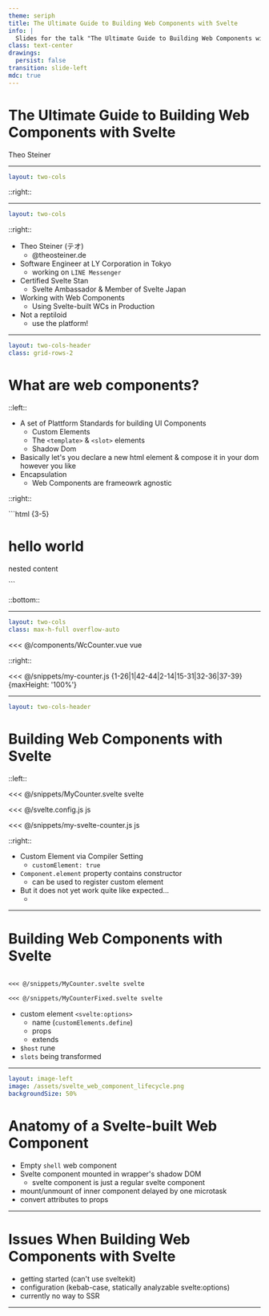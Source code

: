 ```yaml
---
theme: seriph
title: The Ultimate Guide to Building Web Components with Svelte
info: |
  Slides for the talk "The Ultimate Guide to Building Web Components with Svelte" held at Svelte Summit 2025 in Barcelona by Theo Steiner.
class: text-center
drawings:
  persist: false
transition: slide-left
mdc: true
---
```


# The Ultimate Guide to Building Web Components with Svelte

Theo Steiner

<!--
Hey everyone, welcome to "The Ultimate Guide to Building Web Components with Svelte".
If you've ever been nervous about speaking in front of people, try putting 'ultimate guide' in name of your talk.
Really ups the game a bit.
But before you watch me crash and burn trying to live up to that title,
Let's get a bit meta for a second and talk about why you would even want to build web components in the first place.
-->

---

```yaml
layout: two-cols
```

<div style="background-image: url(/assets/harris_richard.png);" class="relative h-full bg-contain bg-no-repeat">
  <div 
    style="background-image: url(/assets/harris_lizard.png);"
    class="absolute inset-0 bg-contain bg-no-repeat opacity-0 transition-opacity" 
    :class="{
      'opacity-50': $clicks === 2,
      'opacity-100': $clicks >= 3
    }"
  />
  <div 
    v-click="4"
    style="background-image: url(/assets/harris_lizard_conspiracy.png);"
    class="absolute inset-0  bg-contain bg-no-repeat" 
  />
</div>

::right::

<div class="relative h-full w-full">
<div v-click="1" style="background-image: url(/assets/rich_harris_why_i_dont_use_webcomponents.png);" class="bg-contain bg-no-repeat bg-center absolute inset-0"/>
<div class="absolute inset-0 transform rotate-6 scale-75">
  <Tweet v-click="2" id="1839484645194277111"/>
</div>
<div class="absolute inset-0 transform -rotate-6">
  <Tweet v-click="3" id="1844134732306792631"/>
</div>
</div>

<!--
Since most of you folks are probably devote disciples of his,
I thought we could maybe get Svelte Jesus, ugh I mean, Rich Harris to tell you why you should use web components.
But, since I'm terrified of unscripted live interaction, instead of asking the real Rich in the audience, I did what any sane person would do and went on twitter to find his endorsements.

Let's see, what do we have here..?
[click] "WHY I DON'T USE WEB COMPONENTS"... uhm okay, maybe rich wasn't as pro-platform as I thought..
[click] "If I could bill someone for the time I've spent working __around__ web components in svelte, I'd be a rich man"
...Now that's a bit negative, don't you think?
[click] "the right answer is 'don't use web components and you'll never have to think about this madness'"
Damn... that's devastating.
[click] But, of course Rich would say something like that.
I mean look at his lizardy face!
He __is__ one of them. Big JavaScript. THEY want you to send bloated bundles to your users so they can feed on your bandwidth!
Web Components surely are the future, I mean, "USE THE PLATFORM!", right?!
So let's maybe consult somebody more trustworthy to get our facts right..
You know, somebody who has no reason to hide the truth from you in order to farm orange github stars.
Like, let's say, someone who gives a talk on web components.
Like, you know, me!
-->

---

```yaml
layout: two-cols
```

<div style="background-image: url(/assets/theo_steiner.webp);" class="relative h-full bg-cover bg-no-repeat bg-center mx-1.5rem"/>

::right::

<div class="relative h-full w-full">

<v-clicks>

- Theo Steiner (テオ)
  - <ri-bluesky-fill/> @theosteiner.de
- Software Engineer at LY Corporation in Tokyo
  - <ri-line-fill/> working on `LINE Messenger`
- Certified Svelte Stan
  - <ri-svelte-fill/> Svelte Ambassador & Member of Svelte Japan
- Working with Web Components
  - <ion-logo-web-component/> Using Svelte-built WCs in Production
- Not a reptiloid
  - <ion-logo-python/> use the platform!

</v-clicks>

<div class="absolute inset-0 transform -rotate-6">
  <Tweet v-click="6" id="1833417673251946987"/>
</div>
<div v-click="7" style="background-image: url(/assets/theo_whats_in_the_box.png);" class="bg-contain bg-no-repeat bg-center absolute inset-0"/>
<div v-click="8" style="background-image: url(/assets/theo_components_at_home.png);" class="bg-contain bg-no-repeat bg-center absolute inset-0 transform rotate-6"/>
</div>

<!--
So, who am I, you ask?
[click] My name is Theo Steiner and I'm a software engineer at LY Corporation in Tokyo.
[click] For my dayjob, I get to work on LINE, which is the most popular messenger app in Japan with over 150 million monthly active users.
[click] I'm also a "svelte ambassador", which basically means I'm a certified svelte stan, and have been for years.
Svelte was actually my introduction to frontend development and I owe a lot to the framework and the awesome people behind it.
To give back to the community, I help organize meetups in Japan, so if you're ever in the area, feel free to reach out.
[click] And of course, I work with web components on a daily basis, hence this talk.
[click] Also, and I can't believe I have to say this, but I'm totally not JavaScript loving reptile in disguise, I promise!

So now that you know that my opinion on web components can be trusted, let's look through my tweets to try undo the damage Rich's statements have done to web components.

[click] "pretending web components have solved frontend is just so disingenuous. 🌶️ there are just so many rough edges, I think it is literally impossible to build anything substantial without having to cut at least some corners"
Wait... what? That one must have snuck in there by accident, I thought we wanted to be positive here.
[click] "building accessible web components is the kind of task that makes maintaining cobol mainframes look like a dream job"
this is getting worse by the minute.
[click] Okay, I give up, Big JavaScript won, web components are not a silver bullet.
It's true, in most cases you probably shouldn't use them & stick to a modern frontend framework... like svelte!
But while they might not the future for all of Web Development, they do have some properties that make them a invaluable for certain, specific use cases.
-->

---

```yaml
layout: two-cols-header
class: grid-rows-2
```

# What are web components?

::left::

<v-clicks class="min-h-full">

- A set of Plattform Standards for building UI Components
  - Custom Elements
  - The `<template>` & `<slot>` elements
  - Shadow Dom
- Basically let's you declare a new html element & compose it in your dom however you like
- Encapsulation
  - Web Components are frameowrk agnostic

</v-clicks>

::right::

<div v-click="2" class="px-4">
```html {3-5}
<html>
  <h1>hello world</h1>
  <my-element>
    <p>nested content</p>
  </my-element>
</html>
```
</div>

::bottom::

<!--
An ultimate guide to building web components would not be complete, without giving a primer about what `web components` even are.
[click] The name "Web components" actually is an umbrella term for a collection of APIs, that allow us to build Components, that is,  a reusable piece of UI,
using native browser features.
While we are normally confined to using only html elements browsers provide, custom elements allow us to extend the html with elements we can implement ourselves.
These custom elements are implemented as classes that extend a base `HTMLElement` class and are notified about their state in the DOM via lifecycle methods.
In order to compose with native html elements, they can define "holes" in their markup by using the `<slot>` element.
If you have used svelte before version 5, you might be familiar with slots as a way to nest content within a component.
The last API that is part of the web components standard is this thing called the "shadow dom" - a technology for attaching isolated DOM trees to our document.
Simply put, it allows us to encapsulate our component's markup and styles, so that they are not affected by the outside world and vice versa.
[click] This encapsulation is precisely what makes web components worth using.
While they might not be the best choice to base your stack on in a vacuum, in practice, things are messy & we don't always get to work with nice unified tech stacks.
We might have varying tech stacks across products, or even ship our code to third parties where we don't know what technology they are using.
In my opinion, this is the use case where web components shine the most.
Not like the name suggests, as "components" that help you organize individual pieces of codes,
but rather as encapsulation tools that let you distribute your code without having to worry about compatibility.
For example at LINE, we use custom elements to share reusable components between different products.
That way, even if the frameworks or framework version differ across products, we still can share an implementation.
Another use case that comes to mind is distributing small self-contained units of code.
Like, for example, a checkout widget that you can just drop onto your website to handle payments.
-->

---

```yaml
layout: two-cols
class: max-h-full overflow-auto
```

<style>
* {
  scrollbar-width: none;
}
</style>

<div class="relative h-full max-w-full mx-1.5rem overflow-hidden">
<div v-click.hide="1" class="absolute inset-0 flex flex-col gap-2">

<<< @/components/WcCounter.vue vue

<WcCounter/>

</div>

<div v-click="1" style="background-image: url(/assets/web_component_lifecycle.png);" class="absolute inset-0 bg-contain bg-no-repeat"/>
</div>

::right::

<div class="max-h-full overflow-auto" style="scrollbar-width: none;">
<<< @/snippets/my-counter.js {1-26|1|42-44|2-14|15-31|32-36|37-39}{maxHeight: '100%'}

</div>

<!--
Now let's quickly go over how custom elements are built using vanilla javascript.
While the example looks a bit verbose, it is actually just a very simple counter component, where the value the counter is incremented by can be set via an attribute.
In this example, we subclass `HTMLElement` to create our own `MyCounter` custom element class.
[click] To register the custom element we call customElements.define() passing in a tag name and the class we defined above.
Once registered, we can use our custom element in the DOM like any other html element.
This means, we can instantiate the 'my-counter' element using the `document.createElement()` API.
[click] Upon creation, the element's constructor is called and properties are initialized.
To render our element, we need to attach it to the DOM, for example by appending it to the document body.
[click] This is where the `connectedCallback` lifecycle method is called, telling us that our element is now part of the DOM.
In the example, we create a button element and append it to the shadow root of our custom element.
We also setup an event listener for the button's click event.
You can sort of think of the `connectedCallback` as the equivalent of a svelte component's `onMount` lifecycle method.
Except that since svelte doesn't render for us, we have to manually insert and update our content in the DOM by calling the `render()` method.
[click] While our component is connected to the DOM, we are notified about changes to the attributes of our element via the `attributeChangedCallback`.
Please note, that since html attributes are always strings, we need to convert the attribute value to a number before storing it in our component's increments property.
Since we don't have reactivity in vanilla JavaScript we need to manually call `render()` to reflect the changed state in the UI.
[click] Finally, we have the `disconnectedCallback` lifecycle method, which is called when our element is removed from the DOM.
This is where we can clean up side effects we caused during our component's lifetime, such as adding event listeners or rendering to the dom.
-->

---

```yaml
layout: two-cols-header
```

# Building Web Components with Svelte

::left::

<div class="mx-1.5rem flex flex-col gap-2">

<<< @/snippets/MyCounter.svelte svelte

<v-clicks at="1">

<<< @/svelte.config.js js

</v-clicks>

<v-clicks at="2">

<<< @/snippets/my-svelte-counter.js js

</v-clicks>

</div>

::right::

<v-clicks>

- Custom Element via Compiler Setting
  - `customElement: true`
- `Component.element` property contains constructor
  - can be used to register custom element
- But it does not yet work quite like expected...
  - <SvelteWcCounter/>

</v-clicks>

<!--
As you just saw, building web components using vanilla JavaScript quickly turns your code into imperative spaghetti rather quickly.
I don't have to tell you that svelte allows us to write the same functionality in way less, declarative code.
But how do we turn this svelte component into a custom element?
[click] Literally all we have to do for this to work is adding `customElement: true` to the compiler settings in our svelte config.
If we build our project now, an `element` property is newly added to the default export of our compiled svelte component.
[click] This property contains the constructor for a custom element version of our component.
We can now pass this constructor alongside a tag name to `customElements.define()` to register the component with the window's custom element registry.
Once we've registered it, all that's left to do is using our tag name to reference the element within our html
[click] & voila, our svelte built web component is ready to be used within any context,
be it vanilla JS or another framework like react or vue.
In fact, the slides you are looking at right now are built using vite, and we are seemlessly using a svelte component within them.
However, there is one issue with the code we just wrote... let's try actually incrementing...
Ooops, I'm not entirely sure, but I don't think this is how a counter is supposed to work...
-->

---

# Building Web Components with Svelte

<!-- prettier-ignore-start -->

````md magic-move

<<< @/snippets/MyCounter.svelte svelte

<<< @/snippets/MyCounterFixed.svelte svelte

````

<!-- prettier-ignore-end -->

<v-clicks>

- custom element `<svelte:options>`
  - name (`customElements.define`)
  - props
  - extends
- `$host` rune
- `slots` being transformed

</v-clicks>

<!--
TODO: explain that our initial svelte component did not convert it's stepSize prop from a `step-size` attribute to a number & therefore has a bug.
TODO: explain other settings possible using svelte:options (name, extends, shadowrootmode)
TODO: explain `$host` rune
-->

---

```yaml
layout: image-left
image: /assets/svelte_web_component_lifecycle.png
backgroundSize: 50%
```

# Anatomy of a Svelte-built Web Component

- Empty `shell` web component
- Svelte component mounted in wrapper's shadow DOM
  - svelte component is just a regular svelte component
- mount/unmount of inner component delayed by one microtask
- convert attributes to props

<!--
So how is our svelte component turned into a web component?
You might think that svelte as a compiler could generate something along the lines of the vanilla web component we wrote earlier.
And in fact, up until Svelte 4 it actually used to do something just like that.
But today, svelte employs more of an matrioshka approach to generating web components.
On the outside, we have a barebones custom element.
And then, on the inside, we have a regular svelte component.
I think this becomes a bit clearer when we look at the lifecycle of a svelte-built web component.

TODO: The outside layer is responsible for mounting and unmounting the inner component, as well as converting attributes to props.

TODO: explain lifecycle & svelte component wrapped by an empty web component shell responsible for mounting & unmounting, as well as converting attributes to props.
-->

---

# Issues When Building Web Components with Svelte

- getting started (can't use sveltekit)
- configuration (kebab-case, statically analyzable svelte:options)
- currently no way to SSR

---
